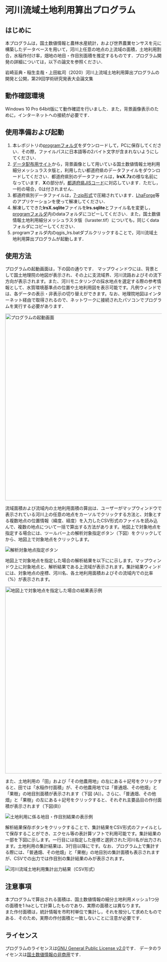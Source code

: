 # 河川流域土地利用算出プログラム

## はじめに
本プログラムは，国土数値情報と農林水産統計，および世界農業センサスを元に構築したデータベースを用いて，河川上任意の地点の上流域の面積，土地利用割合，水稲作付け率，畑地の地目・作目別面積を推定するものです．プログラム開発の詳細については，以下の論文を参照ください．
 
岩崎亘典・稲生圭哉・上田紘司（2020）河川上流域土地利用算出プログラムの開発と公開，第29回学術研究発表大会論文集

## 動作確認環境
Windows 10 Pro 64bit版にて動作確認を行いました．また，背景画像表示のために，インターネットへの接続が必要です．

## 使用準備および起動
1. 本レポジトリの[programフォルダ](https://github.com/q-japanese-river-basin/QJRB/tree/master/program)をダウンロードして，PCに保存してください．その際，ファイルパスに日本語等の2バイト文字が含まれないようにしてください．
1. [データ配布用サイト](https://forms.gle/YSczUQqzAqxVPrgKA)から，背景画像として用いている国土数値情報土地利用細分メッシュラスタ版と，利用したい都道府県のデータファイルをダウンロードしてください．都道府県別のデータファイルは，**lrsX.7z**の様な名前になっています．**X**の部分が，[都道府県JISコード](https://nlftp.mlit.go.jp/ksj/gml/codelist/PrefCd.html)に対応しています．ただし，一桁の場合，0は付されません．
1. 都道府県別データファイルは，[7-zip形式](https://www.7-zip.org/)で圧縮されています．[LhaForge](https://forest.watch.impress.co.jp/library/software/lhaforge/)等のアプリケーションを使って解凍してください．
1. 解凍してできた**lrsX.sqlite**ファイルを**lrs.sqlite**とファイル名を変更し，[programフォルダ](https://github.com/q-japanese-river-basin/QJRB/tree/master/program)内のdataフォルダにコピーしてください．また，国土数値情報土地利用細分メッシュラスタ版（luraster.tif）についても，同じくdataフォルダにコピーしてください．
1. programフォルダ内のqgis_lrs.batダブルクリックすることで，河川流域土地利用算出プログラムが起動します．

## 使用方法
プログラムの起動画面は，下の図の通りです．
マップウィンドウには、背景として国土地理院の地図が表示され、その上に支流域界、河川流路およびその流下方向が表示されます。また、河川モニタリングの採水地点を選定する際の参考情報として、水質環境基準点の位置や土地利用図を表示可能です。凡例ウィンドでは、各データの表示・非表示の切り替えができます。なお、地理院地図はインターネット経由で取得されるので、ネットワークに接続されたパソコンでプログラムを実行する必要があります．

<img alt="プログラムの起動画面" src="https://github.com/q-japanese-river-basin/QJRB/blob/master/images/fig1.png" width="600" />


流域面積および流域内の土地利用面積の算出は、ユーザーがマップウィンドウで表示されている河川上の任意の地点をカーソルでクリックする方法と、対象とする複数地点の位置情報（緯度、経度）を入力したCSV形式のファイルを読み込んで、複数の地点について一括で算出する方法があります。地図上で対象地点を指定する場合には、ツールバー上の解析対象指定ボタン（下図）をクリックしてから、地図上で対象地点をクリックします。

<img alt="解析対象地点指定ボタン" src="https://github.com/q-japanese-river-basin/QJRB/blob/master/images/fig2.png" />

地図上で対象地点を指定した場合の解析結果を以下にに示します。マップウィンドウ上に対象地点と、解析結果である上流域が表示されます。集計結果ウィンドには、対象地点の座標、河川名、各土地利用面積およびその流域内での比率（%）が表示されます。

<img alt="地図上で対象地点を指定した場合の結果表示例" src="https://github.com/q-japanese-river-basin/QJRB/blob/master/images/fig3.png"  width="600"/>

また、土地利用の「田」および「その他農用地」の左にある＋記号をクリックすると、田では「水稲作付面積」が、その他農用地では「普通畑、その他畑」と「果樹」の地目別面積が表示されます（下図 (A)）。さらに、「普通畑、その他畑」と「果樹」の左にある＋記号をクリックすると、それぞれ主要品目の作付面積が表示されます（下図(B)）

<img alt="土地利用に係る地目・作目別結果の表示例" src="https://github.com/q-japanese-river-basin/QJRB/blob/master/images/fig4.png" />

解析結果保存ボタンをクリックすることで、集計結果をCSV形式のファイルとして保存することができ、エクセル等の表計算ソフトで利用可能です。集計結果の一部を下図に示します。一行目には指定した座標と選択された河川名が出力されます。土地利用の集計結果は、3行目以降にです。なお、プログラム上で集計する際には、「普通畑、その他畑」と「果樹」の地目別の集計面積も表示されますが、CSVでの出力では作目別の集計結果のみが表示されます。

<img alt="河川流域土地利用集計出力結果（CSV形式）" src="https://github.com/q-japanese-river-basin/QJRB/blob/master/images/fig5.png" />

## 注意事項
本プログラムで算出される面積は、国土数値情報の細分土地利用メッシュ1つ分の面積を1 haとして計算したものであり、実際の面積とは異なります。  
また作付面積は，統計情報を市町村単位で集計し，それを按分して求めたものである．そのため，実際の作付面積と一致しないことに注意が必要です．

## ライセンス
プログラムのライセンスは[GNU General Public License v2.0](https://github.com/q-japanese-river-basin/QJRB/blob/master/LICENSE)です．
データのライセンスは[国土数値情報の非商用](https://nlftp.mlit.go.jp/ksj/other/agreement.html#agree-02)です．
